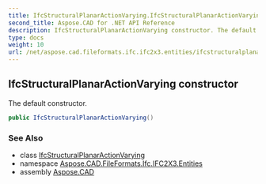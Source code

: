 ```yaml
---
title: IfcStructuralPlanarActionVarying.IfcStructuralPlanarActionVarying
second_title: Aspose.CAD for .NET API Reference
description: IfcStructuralPlanarActionVarying constructor. The default constructor
type: docs
weight: 10
url: /net/aspose.cad.fileformats.ifc.ifc2x3.entities/ifcstructuralplanaractionvarying/ifcstructuralplanaractionvarying/
---
```

## IfcStructuralPlanarActionVarying constructor

The default constructor.

```csharp
public IfcStructuralPlanarActionVarying()
```

### See Also

* class [IfcStructuralPlanarActionVarying](../)
* namespace [Aspose.CAD.FileFormats.Ifc.IFC2X3.Entities](../../ifcstructuralplanaractionvarying/)
* assembly [Aspose.CAD](../../../)


